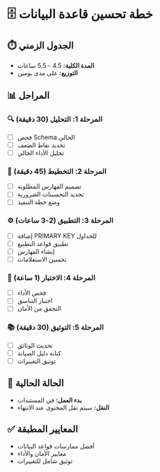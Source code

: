 # 🗄️ خطة تحسين قاعدة البيانات

## ⏱️ **الجدول الزمني**
- **المدة الكلية:** 4.5 - 5.5 ساعات
- **التوزيع:** على مدى يومين

## 📊 **المراحل**

### **🔍 المرحلة 1: التحليل (30 دقيقة)**
- [ ] فحص Schema الحالي
- [ ] تحديد نقاط الضعف
- [ ] تحليل الأداء الحالي

### **📝 المرحلة 2: التخطيط (45 دقيقة)**
- [ ] تصميم الفهارس المطلوبة
- [ ] تحديد التحسينات الضرورية
- [ ] وضع خطة التنفيذ

### **⚙️ المرحلة 3: التطبيق (2-3 ساعات)**
- [ ] إضافة PRIMARY KEY للجداول
- [ ] تطبيق قواعد التطبيع
- [ ] إنشاء الفهارس
- [ ] تحسين الاستعلامات

### **🧪 المرحلة 4: الاختبار (1 ساعة)**
- [ ] فحص الأداء
- [ ] اختبار التناسق
- [ ] التحقق من الأمان

### **📚 المرحلة 5: التوثيق (30 دقيقة)**
- [ ] تحديث الوثائق
- [ ] كتابة دليل الصيانة
- [ ] توثيق التغييرات

## 🎯 **الحالة الحالية**
- **بدء العمل:** في المستندات
- **النقل:** سيتم نقل المحتوى عند الانتهاء

## ✅ **المعايير المطبقة**
- أفضل ممارسات قواعد البيانات
- معايير الأمان والأداء
- توثيق شامل للتغييرات